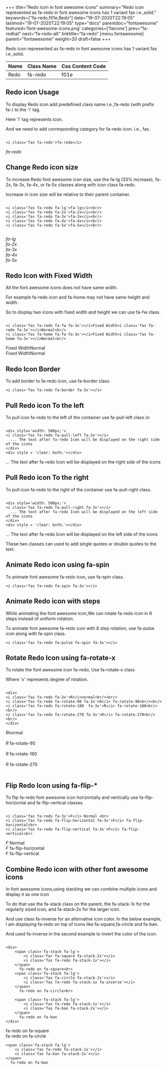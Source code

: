 +++
title="Redo icon in font awesome icons"
summary="Redo icon represented as fa-redo in font awesome icons has 1 variant fas i.e.,solid."
keywords=["fa-redo,f01e,Redo"]
date="19-07-2020T22:19:05"
lastmod="19-07-2020T22:19:05"
type="docs"
parentdoc="fontawesome"
featured='font-awesome-icons.png'
categories=['faicons']
prev="fa-redhat"
next="fa-redo-alt"
linktitle="fa-redo"
[menu.fontawesome]
parent="fontawesome"
weight=20
draft=false
+++


Redo icon represented as fa-redo in font awesome icons has 1 variant fas i.e.,solid.

<div class='table-responsive'><table class='table'><thead><tr><th>Name</th><th>Class Name</th><th>Css Content Code</th></tr></thead><tbody><tr><td>Redo</td><td>fa-redo</td><td>f01e</td></tr></tbody></table></div>



## Redo icon Usage

To display Redo icon add predefined class name i.e.,fa-redo (with prefix fa-) to the 'i' tag.

Here 'i' tag represents icon.

And we need to add corresponding category for fa-redo icon. i.e., fas.


```

<i class='fas fa-redo'>fa-redo</i>
```

<i class='fas fa-redo'>fa-redo</i>




## Change Redo icon size
To increase Redo font awesome icon size, use the fa-lg (33% increase), fa-2x, fa-3x, fa-4x, or fa-5x classes along with icon class fa-redo.

Increase in icon size will be relative to their parent container. 

```

<i class='fas fa-redo fa-lg'>fa-lg</i><br/>
<i class='fas fa-redo fa-2x'>fa-2x</i><br/>
<i class='fas fa-redo fa-3x'>fa-3x</i><br/>
<i class='fas fa-redo fa-4x'>fa-4x</i><br/>
<i class='fas fa-redo fa-5x'>fa-5x</i><br/>
            
```

<i class='fas fa-redo fa-lg'>fa-lg</i><br/>
<i class='fas fa-redo fa-2x'>fa-2x</i><br/>
<i class='fas fa-redo fa-3x'>fa-3x</i><br/>
<i class='fas fa-redo fa-4x'>fa-4x</i><br/>
<i class='fas fa-redo fa-5x'>fa-5x</i><br/>
            



## Redo Icon with Fixed Width 

All the font awesome icons does not have same width.

For example fa-redo icon and fa-home may not have same height and width.

So to display two icons with fixed width and height we can use fa-fw class.


```

<i class='fas fa-redo fa-fw fa-3x'></i>Fixed Width<i class='fas fa-redo fa-3x'></i>Normal<br/>
<i class='fas fa-home fa-fw fa-3x'></i>Fixed Width<i class='fas fa-home fa-3x'></i>Normal<br/>
```

<i class='fas fa-redo fa-fw fa-3x'></i>Fixed Width<i class='fas fa-redo fa-3x'></i>Normal<br/>
<i class='fas fa-home fa-fw fa-3x'></i>Fixed Width<i class='fas fa-home fa-3x'></i>Normal<br/>



## Redo Icon Border 

To add border to fa-redo icon, use fa-border class.


```
<i class='fas fa-redo fa-border fa-3x'></i>

```
<i class='fas fa-redo fa-border fa-3x'></i>





## Pull Redo icon To the left

To pull icon fa-redo to the left of the container use fa-pull-left class.\n

```

<div style='width: 500px;'>
<i class='fas fa-redo fa-pull-left fa-3x'></i>
  ... The text after fa-redo Icon will be displayed on the right side of the icons
</div>
<div style = 'clear: both;'></div>
```

<div style='width: 500px;'>
<i class='fas fa-redo fa-pull-left fa-3x'></i>
  ... The text after fa-redo Icon will be displayed on the right side of the icons
</div>
<div style = 'clear: both;'></div>




## Pull Redo icon To the right
To pull icon fa-redo to the right of the container use fa-pull-right class.

```

<div style='width: 500px;'>
<i class='fas fa-redo fa-pull-right fa-3x'></i>
  ... The text after fa-redo Icon will be displayed on the left side of the icons
</div>
<div style = 'clear: both;'></div>
```

<div style='width: 500px;'>
<i class='fas fa-redo fa-pull-right fa-3x'></i>
  ... The text after fa-redo Icon will be displayed on the left side of the icons
</div>
<div style = 'clear: both;'></div>

These two classes can used to add single quotes or double quotes to the text.


## Animate Redo icon using fa-spin
To animate font awesome fa-redo icon, use fa-spin class.

```
<i class='fas fa-redo fa-spin fa-3x'></i>
```
<i class='fas fa-redo fa-spin fa-3x'></i>




## Animate Redo icon with steps
While animating the font awesome icon,We can rotate fa-redo icon in 8 steps instead of uniform rotation.

To animate font awesome fa-redo icon with 8 step rotation, use fa-pulse icon along with fa-spin class.


```
<i class='fas fa-redo fa-pulse fa-spin fa-3x'></i>

```
<i class='fas fa-redo fa-pulse fa-spin fa-3x'></i>





## Rotate Redo Icon using fa-rotate-x
To rotate the font awesome icon fa-redo, Use fa-rotate-x class

Where 'x' represents degree of rotation.


```

<div>
<i class='fas fa-redo fa-3x'>R</i>normal<br/><br/>
<i class='fas fa-redo fa-rotate-90 fa-3x'>R</i> fa-rotate-90<br/><br/> 
<i class='fas fa-redo fa-rotate-180  fa-3x'>R</i> fa-rotate-180<br/><br/> 
<i class='fas fa-redo fa-rotate-270 fa-3x'>R</i> fa-rotate-270<br/><br/>
</div>
```

<div>
<i class='fas fa-redo fa-3x'>R</i>normal<br/><br/>
<i class='fas fa-redo fa-rotate-90 fa-3x'>R</i> fa-rotate-90<br/><br/> 
<i class='fas fa-redo fa-rotate-180  fa-3x'>R</i> fa-rotate-180<br/><br/> 
<i class='fas fa-redo fa-rotate-270 fa-3x'>R</i> fa-rotate-270<br/><br/>
</div>




## Flip Redo Icon using fa-flip-*
To flip fa-redo font awesome icon horizontally and vertically use fa-flip-horizontal and fa-flip-vertical classes. 

```

<i class='fas fa-redo fa-3x'>F</i> Normal <br>
<i class='fas fa-redo fa-flip-horizontal fa-3x'>F</i> fa-flip-horizontal<br>
<i class='fas fa-redo fa-flip-vertical fa-3x'>F</i> fa-flip-vertical<br>
```

<i class='fas fa-redo fa-3x'>F</i> Normal <br>
<i class='fas fa-redo fa-flip-horizontal fa-3x'>F</i> fa-flip-horizontal<br>
<i class='fas fa-redo fa-flip-vertical fa-3x'>F</i> fa-flip-vertical<br>




## Combine Redo icon with other font awesome icons
In font awesome icons,using stacking we can combine multiple icons and display it as one icon 

To do that use the fa-stack class on the parent, the fa-stack-1x for the regularly sized icon, and fa-stack-2x for the larger icon.

And use class fa-inverse for an alternative icon color. 
In the below example, I am displaying fa-redo on top of icons like fa-square,fa-circle and fa-ban.

And used fa-inverse in the second example to invert the color of the icon.

```

<div>
    <span class='fa-stack fa-lg'>
        <i class='far fa-square fa-stack-2x'></i>
        <i class='fas fa-redo fa-stack-1x'></i>
    </span>
      fa-redo on fa-square<br>
    <span class='fa-stack fa-lg'>
        <i class='fas fa-circle fa-stack-2x'></i>
        <i class='fas fa-redo fa-stack-1x fa-inverse'></i>
    </span>
      fa-redo on fa-circle<br>

    <span class='fa-stack fa-lg'>
        <i class='fas fa-redo fa-stack-1x'></i>
        <i class='fas fa-ban fa-stack-2x'></i>
    </span>
      fa-redo on fa-ban
</div>
```

<div>
    <span class='fa-stack fa-lg'>
        <i class='far fa-square fa-stack-2x'></i>
        <i class='fas fa-redo fa-stack-1x'></i>
    </span>
      fa-redo on fa-square<br>
    <span class='fa-stack fa-lg'>
        <i class='fas fa-circle fa-stack-2x'></i>
        <i class='fas fa-redo fa-stack-1x fa-inverse'></i>
    </span>
      fa-redo on fa-circle<br>

    <span class='fa-stack fa-lg'>
        <i class='fas fa-redo fa-stack-1x'></i>
        <i class='fas fa-ban fa-stack-2x'></i>
    </span>
      fa-redo on fa-ban
</div>







